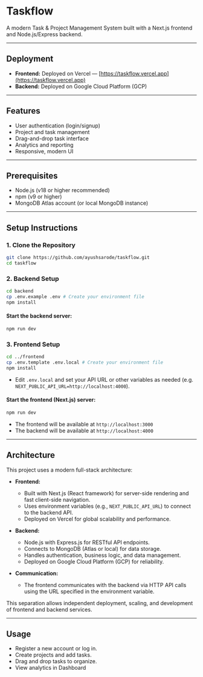 # Taskflow

A modern Task & Project Management System built with a Next.js frontend and Node.js/Express backend.

---
## Deployment

- **Frontend:** Deployed on Vercel — [https://taskflow.vercel.app](https://taskflow.vercel.app)
- **Backend:** Deployed on Google Cloud Platform (GCP)
---

## Features
- User authentication (login/signup)
- Project and task management
- Drag-and-drop task interface
- Analytics and reporting
- Responsive, modern UI

---

## Prerequisites
- Node.js (v18 or higher recommended)
- npm (v9 or higher)
- MongoDB Atlas account (or local MongoDB instance)

---

## Setup Instructions

### 1. Clone the Repository
```bash
git clone https://github.com/ayushsarode/taskflow.git
cd taskflow
```

### 2. Backend Setup
```bash
cd backend
cp .env.example .env # Create your environment file
npm install
```

#### Start the backend server:
```bash
npm run dev
```

### 3. Frontend Setup

```bash
cd ../frontend
cp .env.template .env.local # Create your environment file
npm install
```

- Edit `.env.local` and set your API URL or other variables as needed (e.g. `NEXT_PUBLIC_API_URL=http://localhost:4000`).

#### Start the frontend (Next.js) server:
```bash
npm run dev
```

- The frontend will be available at `http://localhost:3000`
- The backend will be available at `http://localhost:4000` 

---

## Architecture

This project uses a modern full-stack architecture:

- **Frontend:**
  - Built with Next.js (React framework) for server-side rendering and fast client-side navigation.
  - Uses environment variables (e.g., `NEXT_PUBLIC_API_URL`) to connect to the backend API.
  - Deployed on Vercel for global scalability and performance.

- **Backend:**
  - Node.js with Express.js for RESTful API endpoints.
  - Connects to MongoDB (Atlas or local) for data storage.
  - Handles authentication, business logic, and data management.
  - Deployed on Google Cloud Platform (GCP) for reliability.

- **Communication:**
  - The frontend communicates with the backend via HTTP API calls using the URL specified in the environment variable.

This separation allows independent deployment, scaling, and development of frontend and backend services.

---

## Usage
- Register a new account or log in.
- Create projects and add tasks.
- Drag and drop tasks to organize.
- View analytics in Dashboard
